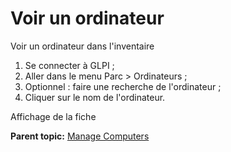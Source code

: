 Voir un ordinateur
==================

Voir un ordinateur dans l'inventaire

1.  Se connecter à GLPI ;
2.  Aller dans le menu Parc \> Ordinateurs ;
3.  Optionnel : faire une recherche de l'ordinateur ;
4.  Cliquer sur le nom de l'ordinateur.

Affichage de la fiche

**Parent topic:** [Manage
Computers](../glpi/inventory_computer.html "Computers are managed from the menu Assets > Computers")
